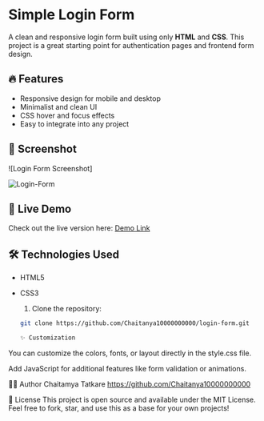 # Simple Login Form

A clean and responsive login form built using only **HTML** and **CSS**. This project is a great starting point for authentication pages and frontend form design.

## 🔥 Features

- Responsive design for mobile and desktop
- Minimalist and clean UI
- CSS hover and focus effects
- Easy to integrate into any project

## 📸 Screenshot

![Login Form Screenshot]

![Login-Form](https://github.com/user-attachments/assets/1fa7d2ec-38fc-4e45-bebc-6c76c22ebf17)

## 🚀 Live Demo

Check out the live version here:
[Demo Link]( https://chaitanya10000000000.github.io/Projects)  

## 🛠️ Technologies Used

- HTML5
- CSS3

  1. Clone the repository:
   ```bash
   git clone https://github.com/Chaitanya10000000000/login-form.git

   ✨ Customization
You can customize the colors, fonts, or layout directly in the style.css file.

Add JavaScript for additional features like form validation or animations.

🧑‍💻 Author
Chaitamya Tatkare
https://github.com/Chaitanya10000000000

📄 License
This project is open source and available under the MIT License.
Feel free to fork, star, and use this as a base for your own projects!





